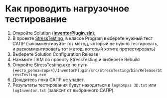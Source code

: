 # Как проводить нагрузочное тестирование
1. Откройте Solution (**[InventorPlugin.sln](https://github.com/Vanada1/InventorPlugin/blob/develop/src/InventorPlugin.sln)**);
2. В проекте [StressTesting](https://github.com/Vanada1/InventorPlugin/tree/develop/src/StressTesting), в классе Program выберете нужный тест САПР (закомментируйте тот метод, который не нужно тестировать, и раскомментировать тот метод, который хотите протестировать)
3. Выберете Solution Configuration Release
4. Нажмите ПКМ по проекту StressTesting и выберете Rebuild
5. Откройте StressTesting.exe по пути `{место_репозитория}/InventorPlugin/src/StressTesting/bin/Release/StressTesting.exe`
6. Дождитесь пока САПР не упадет.
7. Результаты тестирования будут находиться в `logKompas 3D.txt` или `logInventor.txt` (зависит от выбранного САПР).
